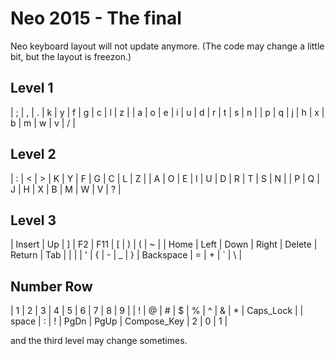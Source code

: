 Neo 2015 - The final
====================

Neo keyboard layout will not update anymore. (The code may change a little bit, but the layout is freezon.)

Level 1
-------

| ; | , | . | k | y | f | g | c | l | z |
| a | o | e | i | u | d | r | t | s | n |
| p | q | j | h | x | b | m | w | v | / |

Level 2
-------

| : | < | > | K | Y | F | G | C | L | Z |
| A | O | E | I | U | D | R | T | S | N |
| P | Q | J | H | X | B | M | W | V | ? |

Level 3
-------

| Insert | Up | ] | F2 | F11 | [ | ) | ( | ~ |
| Home | Left | Down | Right | Delete | Return | Tab | \| |
| ' | { | - | _ | } | Backspace | = | + | ` | \ |

Number Row
----------

| 1 | 2 | 3 | 4 | 5 | 6 | 7 | 8 | 9 |
| ! | @ | # | $ | % | ^ | & | * | Caps_Lock |
| space | : | ! | PgDn | PgUp | Compose_Key | 2 | 0 | 1 |

and the third level may change sometimes.
